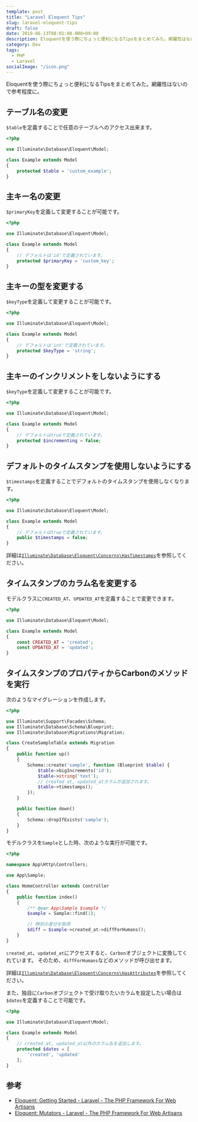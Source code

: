 ```yaml
---
template: post
title: "Laravel Eloquent Tips"
slug: laravel-eloquent-tips
draft: false
date: 2019-06-13T08:01:00.000+09:00
description: Eloquentを使う際にちょっと便利になるTipsをまとめてみた。網羅性はないので参考程度に。
category: Dev
tags:
  - PHP
  - Laravel
socialImage: "/icon.png"
---
```


Eloquentを使う際にちょっと便利になるTipsをまとめてみた。網羅性はないので参考程度に。

## テーブル名の変更

`$table`を定義することで任意のテーブルへのアクセス出来ます。

```php
<?php

use Illuminate\Database\Eloquent\Model;

class Example extends Model
{
    protected $table = 'custom_example';
}
```

## 主キー名の変更

`$primaryKey`を定義して変更することが可能です。

```php
<?php

use Illuminate\Database\Eloquent\Model;

class Example extends Model
{
    // デフォルトは'id'で定義されています。
    protected $primaryKey = 'custom_key';
}
```

## 主キーの型を変更する

`$keyType`を定義して変更することが可能です。

```php
<?php

use Illuminate\Database\Eloquent\Model;

class Example extends Model
{
    // デフォルトは'int'で定義されています。
    protected $keyType = 'string';
}
```

## 主キーのインクリメントをしないようにする

`$keyType`を定義して変更することが可能です。

```php
<?php

use Illuminate\Database\Eloquent\Model;

class Example extends Model
{
    // デフォルトはtrueで定義されています。
    protected $incrementing = false;
}
```

## デフォルトのタイムスタンプを使用しないようにする

`$timestamps`を定義することでデフォルトのタイムスタンプを使用しなくなります。

```php
<?php

use Illuminate\Database\Eloquent\Model;

class Example extends Model
{
    // デフォルトはtrueで定義されています。
    public $timestamps = false;
}
```

詳細は[`Illuminate\Database\Eloquent\Concerns\HasTimestamps`](https://laravel.com/api/5.8/Illuminate/Database/Eloquent/Concerns/HasTimestamps.html)を参照してください。

## タイムスタンプのカラム名を変更する

モデルクラスに`CREATED_AT`、`UPDATED_AT`を定義することで変更できます。

```php
<?php

use Illuminate\Database\Eloquent\Model;

class Example extends Model
{
    const CREATED_AT = 'created';
    const UPDATED_AT = 'updated';
}
```

## タイムスタンプのプロパティからCarbonのメソッドを実行

次のようなマイグレーションを作成します。

```php
<?php

use Illuminate\Support\Facades\Schema;
use Illuminate\Database\Schema\Blueprint;
use Illuminate\Database\Migrations\Migration;

class CreateSampleTable extends Migration
{
    public function up()
    {
        Schema::create('sample', function (Blueprint $table) {
            $table->bigIncrements('id');
            $table->string('text');
            // created_at, updated_atカラムが追加されます。
            $table->timestamps();
        });
    }

    public function down()
    {
        Schema::dropIfExists('sample');
    }
}
```

モデルクラスを`Sample`とした時、次のような実行が可能です。

```php
<?php

namespace App\Http\Controllers;

use App\Sample;

class HomeController extends Controller
{
    public function index()
    {
        /** @var App\Sample $sample */
        $sample = Sample::find(1);

        // 時刻の差分を取得
        $diff = $sample->created_at->diffForHumans();
    }
}
```

`created_at`、`updated_at`にアクセスすると、`Carbon`オブジェクトに変換してくれています。
そのため、`diffForHumans`などのメソッドが呼び出せます。

詳細は[`Illuminate\Database\Eloquent\Concerns\HasAttributes`](https://laravel.com/api/5.8/Illuminate/Database/Eloquent/Concerns/HasAttributes.html)を参照してください。

また、独自に`Carbon`オブジェクトで受け取りたいカラムを設定したい場合は`$dates`を定義することで可能です。

```php
<?php

use Illuminate\Database\Eloquent\Model;

class Example extends Model
{
    // created_at, updated_at以外のカラム名を追加します。
    protected $dates = [
        'created', 'updated'
    ];
}
```

## 参考

* [Eloquent: Getting Started - Laravel - The PHP Framework For Web Artisans](https://laravel.com/docs/5.8/eloquent)
* [Eloquent: Mutators - Laravel - The PHP Framework For Web Artisans](https://laravel.com/docs/5.8/eloquent-mutators#accessors-and-mutators)
